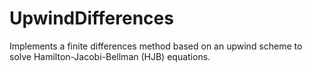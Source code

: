 # UpwindDifferences

Implements a finite differences method based on an upwind scheme to solve Hamilton-Jacobi-Bellman (HJB) equations.
